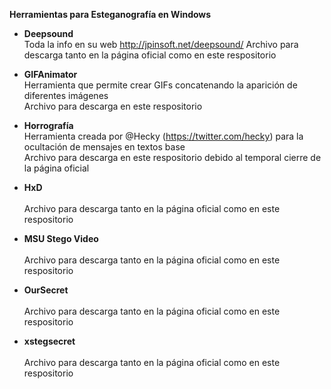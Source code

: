 **Herramientas para Esteganografía en Windows**

- **Deepsound** <br>
	Toda la info en su web http://jpinsoft.net/deepsound/
	Archivo para descarga tanto en la página oficial como en este respositorio
	
- **GIFAnimator** <br>
	Herramienta que permite crear GIFs concatenando la aparición de diferentes imágenes<br>
	Archivo para descarga en este respositorio
	
- **Horrografía** <br>
	Herramienta creada por @Hecky (https://twitter.com/hecky) para la ocultación de mensajes en textos base<br>
	Archivo para descarga en este respositorio debido al temporal cierre de la página oficial
	
- **HxD** <br>
	<br>
	Archivo para descarga tanto en la página oficial como en este respositorio
	
- **MSU Stego Video** <br>
	<br>
	Archivo para descarga tanto en la página oficial como en este respositorio
	
- **OurSecret** <br>
	<br>
	Archivo para descarga tanto en la página oficial como en este respositorio
	
- **xstegsecret** <br>
	<br>
	Archivo para descarga tanto en la página oficial como en este respositorio

